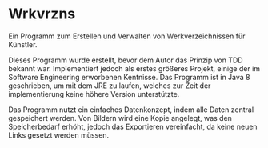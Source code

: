 # Wrkvrzns

Ein Programm zum Erstellen und Verwalten von Werkverzeichnissen für Künstler.


Dieses Programm wurde erstellt, bevor dem Autor das Prinzip von TDD bekannt war. Implementiert jedoch als erstes größeres Projekt, einige der im Software Engineering erworbenen Kentnisse. Das Programm ist in Java 8 geschrieben, um mit dem JRE zu laufen, welches zur Zeit der implementierung keine höhere Version unterstützte.


Das Programm nutzt ein einfaches Datenkonzept, indem alle Daten zentral gespeichert werden.
Von Bildern wird eine Kopie angelegt, was den Speicherbedarf erhöht, jedoch das Exportieren vereinfacht, da keine neuen Links gesetzt werden müssen.
